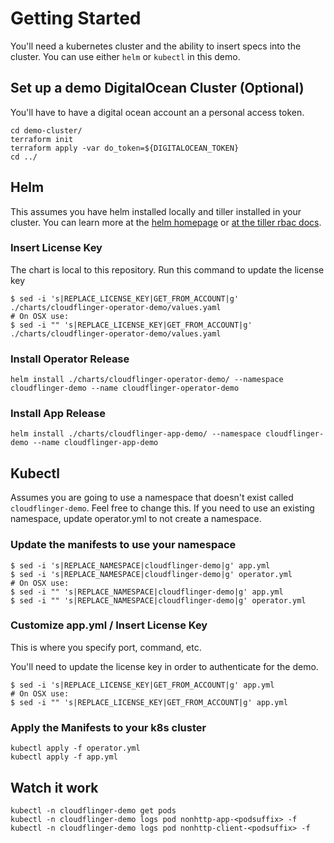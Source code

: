 # Getting Started

You'll need a kubernetes cluster and the ability to insert specs into the cluster. You can use either `helm` or `kubectl` in this demo.

## Set up a demo DigitalOcean Cluster (Optional)

You'll have to have a digital ocean account an a personal access token.

```
cd demo-cluster/
terraform init
terraform apply -var do_token=${DIGITALOCEAN_TOKEN}
cd ../
```

## Helm

This assumes you have helm installed locally and tiller installed in your cluster. You can learn more at the [helm homepage](https://helm.sh/) or [at the tiller rbac docs](https://github.com/helm/helm/blob/master/docs/rbac.md#tiller-and-role-based-access-control).

### Insert License Key

The chart is local to this repository. Run this command to update the license key

```
$ sed -i 's|REPLACE_LICENSE_KEY|GET_FROM_ACCOUNT|g' ./charts/cloudflinger-operator-demo/values.yaml
# On OSX use:
$ sed -i "" 's|REPLACE_LICENSE_KEY|GET_FROM_ACCOUNT|g' ./charts/cloudflinger-operator-demo/values.yaml
```

### Install Operator Release

```
helm install ./charts/cloudflinger-operator-demo/ --namespace cloudflinger-demo --name cloudflinger-operator-demo
```

### Install App Release

```
helm install ./charts/cloudflinger-app-demo/ --namespace cloudflinger-demo --name cloudflinger-app-demo
```

## Kubectl

Assumes you are going to use a namespace that doesn't exist called `cloudflinger-demo`. Feel free to change this. If you need to use an existing namespace, update operator.yml to not create a namespace.

### Update the manifests to use your namespace

```
$ sed -i 's|REPLACE_NAMESPACE|cloudflinger-demo|g' app.yml
$ sed -i 's|REPLACE_NAMESPACE|cloudflinger-demo|g' operator.yml
# On OSX use:
$ sed -i "" 's|REPLACE_NAMESPACE|cloudflinger-demo|g' app.yml
$ sed -i "" 's|REPLACE_NAMESPACE|cloudflinger-demo|g' operator.yml
```

### Customize app.yml / Insert License Key

This is where you specify port, command, etc.

You'll need to update the license key in order to authenticate for the demo.

```
$ sed -i 's|REPLACE_LICENSE_KEY|GET_FROM_ACCOUNT|g' app.yml
# On OSX use:
$ sed -i "" 's|REPLACE_LICENSE_KEY|GET_FROM_ACCOUNT|g' app.yml
```

### Apply the Manifests to your k8s cluster

```
kubectl apply -f operator.yml
kubectl apply -f app.yml
```

## Watch it work

```
kubectl -n cloudflinger-demo get pods
kubectl -n cloudflinger-demo logs pod nonhttp-app-<podsuffix> -f
kubectl -n cloudflinger-demo logs pod nonhttp-client-<podsuffix> -f
```

